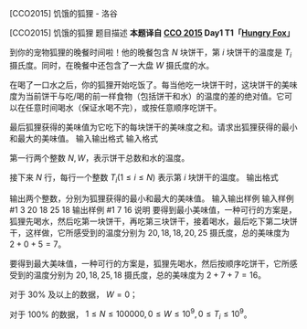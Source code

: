 



[CCO2015] 饥饿的狐狸 - 洛谷














[CCO2015] 饥饿的狐狸
题目描述
**本题译自 [CCO 2015](https://cemc.math.uwaterloo.ca/contests/computing/past_ccc_contests/2015/index.html) Day1 T1「[Hungry Fox](https://cemc.math.uwaterloo.ca/contests/computing/past_ccc_contests/2015/stage%202/day1.pdf)」**

到你的宠物狐狸的晚餐时间啦！他的晚餐包含 $N$ 块饼干，第 $i$ 块饼干的温度是 $T_i$ 摄氏度。同时，在晚餐中还包含了一大盘 $W$ 摄氏度的水。

在喝了一口水之后，你的狐狸开始吃饭了。每当他吃一块饼干时，这块饼干的美味度为当前饼干与吃/喝的前一样食物（包括饼干和水）的温度的差的绝对值。它可以在任意时间喝水（保证水喝不完），或按任意顺序吃饼干。

最后狐狸获得的美味值为它吃下的每块饼干的美味度之和。请求出狐狸获得的最小和最大的美味值。
输入输出格式
输入格式

第一行两个整数 $N,W$，表示饼干总数和水的温度。  

接下来 $N$ 行，每行一个整数 $T_i(1\le i\le N)$ 表示第 $i$ 块饼干的温度。
输出格式

输出两个整数，分别为狐狸获得的最小和最大的美味值。
输入输出样例
输入样例 #1
3 20
18
25
18
输出样例 #1
7 16
说明
要得到最小美味值，一种可行的方案是，狐狸先喝水，然后吃第一块饼干，再吃第三块饼干，接着喝水，最后吃下第二块饼干，这样做，它所感受到的温度分别为 $20,18,18,20,25$ 摄氏度，总的美味度为 $2+0+5=7$。

要得到最大美味值，一种可行的方案是，狐狸先喝水，然后按顺序吃饼干，它所感受到的温度分别为 $20,18,25,18$ 摄氏度，总的美味度为 $2+7+7=16$。

对于 $30\%$ 及以上的数据， $W=0$；  

对于 $100\%$ 的数据， $1\le N \le 100000, 0\le W \le 10^9, 0 \le T _ i \le 10 ^ 9$。







